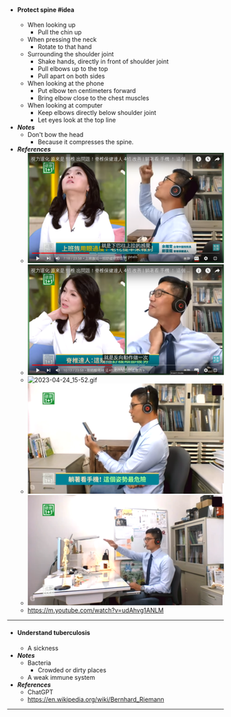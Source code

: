 - #### Protect spine #idea
    - When looking up
        - Pull the chin up
    - When pressing the neck
        - Rotate to that hand
    - Surrounding the shoulder joint
        - Shake hands, directly in front of shoulder joint
        - Pull elbows up to the top
        - Pull apart on both sides
    - When looking at the phone
        - Put elbow ten centimeters forward
        - Bring elbow close to the chest muscles
    - When looking at computer
        - Keep elbows directly below shoulder joint
        - Let eyes look at the top line
- ***Notes***
    - Don't bow the head
        - Because it compresses the spine.
- ***References***
    - ![2023-04-24_15-06.png](../assets/2023-04-24_15-06.png)
    - ![2023-04-24_15-24.png](../assets/2023-04-24_15-24.png)
    - ![2023-04-24_15-52.gif](../assets/2023-04-24_15-52.gif)
    - ![2023-04-25_15-41.png](../assets/2023-04-25_15-41.png)
    - ![2023-04-25_16-05.png](../assets/2023-04-25_16-05.png)
    - https://m.youtube.com/watch?v=udAhvg1ANLM
- ---
- #### Understand tuberculosis
    - A sickness
- ***Notes***
    - Bacteria
        - Crowded or dirty places
    - A weak immune system
- ***References***
    - ChatGPT
    - https://en.wikipedia.org/wiki/Bernhard_Riemann
- ---
